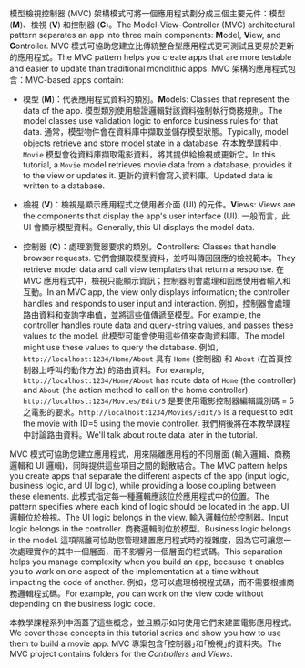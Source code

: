 <span data-ttu-id="b4815-101">模型檢視控制器 (MVC) 架構模式可將一個應用程式劃分成三個主要元件：模型 (**M**)、檢視 (**V**) 和控制器 (**C**)。</span><span class="sxs-lookup"><span data-stu-id="b4815-101">The Model-View-Controller (MVC) architectural pattern separates an app into three main components: **M**odel, **V**iew, and **C**ontroller.</span></span> <span data-ttu-id="b4815-102">MVC 模式可協助您建立比傳統整合型應用程式更可測試且更易於更新的應用程式。</span><span class="sxs-lookup"><span data-stu-id="b4815-102">The MVC pattern helps you create apps that are more testable and easier to update than traditional monolithic apps.</span></span> <span data-ttu-id="b4815-103">MVC 架構的應用程式包含：</span><span class="sxs-lookup"><span data-stu-id="b4815-103">MVC-based apps contain:</span></span>

* <span data-ttu-id="b4815-104">模型 (**M**)：代表應用程式資料的類別。</span><span class="sxs-lookup"><span data-stu-id="b4815-104">**M**odels: Classes that represent the data of the app.</span></span> <span data-ttu-id="b4815-105">模型類別使用驗證邏輯對該資料強制執行商務規則。</span><span class="sxs-lookup"><span data-stu-id="b4815-105">The model classes use validation logic to enforce business rules for that data.</span></span> <span data-ttu-id="b4815-106">通常，模型物件會在資料庫中擷取並儲存模型狀態。</span><span class="sxs-lookup"><span data-stu-id="b4815-106">Typically, model objects retrieve and store model state in a database.</span></span> <span data-ttu-id="b4815-107">在本教學課程中，`Movie` 模型會從資料庫擷取電影資料，將其提供給檢視或更新它。</span><span class="sxs-lookup"><span data-stu-id="b4815-107">In this tutorial, a `Movie` model retrieves movie data from a database, provides it to the view or updates it.</span></span> <span data-ttu-id="b4815-108">更新的資料會寫入資料庫。</span><span class="sxs-lookup"><span data-stu-id="b4815-108">Updated data is written to a database.</span></span>

* <span data-ttu-id="b4815-109">檢視 (**V**)：檢視是顯示應用程式之使用者介面 (UI) 的元件。</span><span class="sxs-lookup"><span data-stu-id="b4815-109">**V**iews: Views are the components that display the app's user interface (UI).</span></span> <span data-ttu-id="b4815-110">一般而言，此 UI 會顯示模型資料。</span><span class="sxs-lookup"><span data-stu-id="b4815-110">Generally, this UI displays the model data.</span></span>

* <span data-ttu-id="b4815-111">控制器 (**C**)：處理瀏覽器要求的類別。</span><span class="sxs-lookup"><span data-stu-id="b4815-111">**C**ontrollers: Classes that handle browser requests.</span></span> <span data-ttu-id="b4815-112">它們會擷取模型資料，並呼叫傳回回應的檢視範本。</span><span class="sxs-lookup"><span data-stu-id="b4815-112">They retrieve model data and call view templates that return a response.</span></span> <span data-ttu-id="b4815-113">在 MVC 應用程式中，檢視只能顯示資訊；控制器則會處理和回應使用者輸入和互動。</span><span class="sxs-lookup"><span data-stu-id="b4815-113">In an MVC app, the view only displays information; the controller handles and responds to user input and interaction.</span></span> <span data-ttu-id="b4815-114">例如，控制器會處理路由資料和查詢字串值，並將這些值傳遞至模型。</span><span class="sxs-lookup"><span data-stu-id="b4815-114">For example, the controller handles route data and query-string values, and passes these values to the model.</span></span> <span data-ttu-id="b4815-115">此模型可能會使用這些值來查詢資料庫。</span><span class="sxs-lookup"><span data-stu-id="b4815-115">The model might use these values to query the database.</span></span> <span data-ttu-id="b4815-116">例如，`http://localhost:1234/Home/About` 具有 `Home` (控制器) 和 `About` (在首頁控制器上呼叫的動作方法) 的路由資料。</span><span class="sxs-lookup"><span data-stu-id="b4815-116">For example, `http://localhost:1234/Home/About` has route data of `Home` (the controller) and `About` (the action method to call on the home controller).</span></span> <span data-ttu-id="b4815-117">`http://localhost:1234/Movies/Edit/5` 是要使用電影控制器編輯識別碼 = 5 之電影的要求。</span><span class="sxs-lookup"><span data-stu-id="b4815-117">`http://localhost:1234/Movies/Edit/5` is a request to edit the movie with ID=5 using the movie controller.</span></span>  <span data-ttu-id="b4815-118">我們稍後將在本教學課程中討論路由資料。</span><span class="sxs-lookup"><span data-stu-id="b4815-118">We'll talk about route data later in the tutorial.</span></span>

<span data-ttu-id="b4815-119">MVC 模式可協助您建立應用程式，用來隔離應用程的不同層面 (輸入邏輯、商務邏輯和 UI 邏輯)，同時提供這些項目之間的鬆散結合。</span><span class="sxs-lookup"><span data-stu-id="b4815-119">The MVC pattern helps you create apps that separate the different aspects of the app (input logic, business logic, and UI logic), while providing a loose coupling between these elements.</span></span> <span data-ttu-id="b4815-120">此模式指定每一種邏輯應該位於應用程式中的位置。</span><span class="sxs-lookup"><span data-stu-id="b4815-120">The pattern specifies where each kind of logic should be located in the app.</span></span> <span data-ttu-id="b4815-121">UI 邏輯位於檢視。</span><span class="sxs-lookup"><span data-stu-id="b4815-121">The UI logic belongs in the view.</span></span> <span data-ttu-id="b4815-122">輸入邏輯位於控制器。</span><span class="sxs-lookup"><span data-stu-id="b4815-122">Input logic belongs in the controller.</span></span> <span data-ttu-id="b4815-123">商務邏輯則位於模型。</span><span class="sxs-lookup"><span data-stu-id="b4815-123">Business logic belongs in the model.</span></span> <span data-ttu-id="b4815-124">這項隔離可協助您管理建置應用程式時的複雜度，因為它可讓您一次處理實作的其中一個層面，而不影響另一個層面的程式碼。</span><span class="sxs-lookup"><span data-stu-id="b4815-124">This separation helps you manage complexity when you build an app, because it enables you to work on one aspect of the implementation at a time without impacting the code of another.</span></span> <span data-ttu-id="b4815-125">例如，您可以處理檢視程式碼，而不需要根據商務邏輯程式碼。</span><span class="sxs-lookup"><span data-stu-id="b4815-125">For example, you can work on the view code without depending on the business logic code.</span></span>

<span data-ttu-id="b4815-126">本教學課程系列中涵蓋了這些概念，並且顯示如何使用它們來建置電影應用程式。</span><span class="sxs-lookup"><span data-stu-id="b4815-126">We cover these concepts in this tutorial series and show you how to use them to build a movie app.</span></span> <span data-ttu-id="b4815-127">MVC 專案包含｢控制器｣和｢檢視｣的資料夾。</span><span class="sxs-lookup"><span data-stu-id="b4815-127">The MVC project contains folders for the *Controllers* and *Views*.</span></span>
